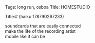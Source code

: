 Tags: long run, osboa
Title: HOMESTUDIO
  
Title:# (haiku 178790267233)  
  
soundcards that are easily connected  
make the life of the recording artist  
mobile like it can be  
